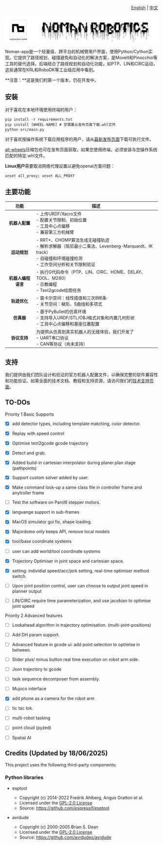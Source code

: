 <div align="right">

[English](README.md) | [中文](README.zh-CN.md)

</div>

<div align="center">
  <img src="src/assets/icons/noman-app-banner.jpg" alt="Noman App Banner">
</div>

Noman-app是一个轻量级、跨平台的机械臂用户界面，使用Python/Cython实现。它提供了路径规划、碰撞避免和自动化的解决方案，是MoveIt和Pinocchio等工具的替代选择。后端结合了路径规划和自动化功能，如PTP、LIN和CIRC运动，这些通常在KRL和RoboDK等工业级应用中看到。

**注意：**这是我们的第一个版本，仍在开发中。


## 安装

对于喜欢在本地环境使用终端的用户：

```
pip install -r requirements.txt
pip install [WHEEL-NAME] # 您需要从发布页面下载.whl文件
python src/main.py
```

对于喜欢按操作系统下载应用程序的用户，请从[最新发布页面](https://github.com/NoManRobotics/noman-app/releases)下载可执行文件。

[all-wheels](https://github.com/NoManRobotics/noman-app/releases)压缩包也可在发布页面获取，如果您使用终端，必须安装与您操作系统匹配的特定.whl文件。

**Linux用户**需要取消网络代理设置以避免openai方案问题：

```
unset all_proxy; unset ALL_PROXY
```

## 主要功能

| 功能 | 描述 |
|:---:|---|
| **机器人配置** | - 上传URDF/Xacro文件<br>- 配置关节限制、初始位置<br>- 工具中心点偏移<br>- 兼容第三方机械臂 |
| **运动规划** | - RRT*、CHOMP算法生成无碰撞轨迹<br>- 解析求解器（阻尼最小二乘法、Levenberg-Marquardt、IK track）<br>- 自碰撞和环境碰撞检测<br>- 工作空间分析和关节限制验证 |
| **机器人编程语言** | - 执行G代码命令（PTP、LIN、CIRC、HOME、DELAY、TOOL、M280）<br>- 示教编程<br>- Text2gcode绘图任务 |
| **轨迹优化** | - 笛卡尔空间：线性插值和三次B样条<br>- 关节空间：梯形、S曲线和多项式 |
| **仿真器** | - 基于PyBullet的仿真环境<br>- 支持导入URDF/STL/OBJ格式对象和内置几何形状<br>- 工具中心点偏移和基座位置配置 |
| **协议支持** | 为提供从仿真到真实机器人的无缝体验，我们开发了<br>- UART串口协议<br>- CAN等协议（尚未支持） |



## 支持

我们提供由我们团队设计和验证的官方机器人配置文件，以确保完整的软件兼容性和功能验证。如需全面的技术文档、教程和支持资源，请访问我们的[技术支持页面](https://nomanrobotics.com/techsupport/)。

## TO-DOs
Priority 1 Basic Supports

- [x] add detector types, including template matching, color detector.
- [x] Replay with speed control
- [x] Optimise text2gcode gcode trajectory
- [x] Detect and grab.
- [x] Added build-in cartesian interpolator during planer.plan stage (pathpoints)
- [x] Support custom solver added by user.
- [x] Make command look-up a same class file in controller frame and anytroller frame
- [ ] Test the software on Parol6 stepper motors.
- [x] languange support in sub-frames
- [x] MacOS simulator gui fix, shape loading.
- [x] Majordomo only keeps API, remove local models
- [x] tool/base coordinate systems
- [ ] user can add world/tool coordinate systems
- [x] Trajectory Optimiser in joint space and cartesian space.
- [x] setting: individial speed/acc/jerk setting, real-time optimiser method switch.
- [ ] Upon joint position control, user can choose to output joint speed in planner output
- [ ] LIN/CIRC require time parameterization, and use jacobian to optimise joint speed


Priority 2 Advanced features

- [ ] Lookahead algorithm in trajectory optimisation. (multi-joint-positions)
- [ ] Add DH param support.
- [ ] Advanced feature in gcode ui: add point selection to optimise in between.
- [ ] Slider plus/ minus button real time execution on robot arm side.
- [ ] Json trajectory to gcode
- [ ] task sequence decomposer from assembly.
- [ ] Mujoco interface
- [x] add phone as a camera for the robot arm
- [ ] tic tac tok.
- [ ] multi-robot tasking
- [ ] point cloud (pyzed)
- [ ] Spatial AI



## Credits (Updated by 18/06/2025)

This project uses the following third-party components:

### Python libraries

- esptool
  - Copyright (c) 2014-2022 Fredrik Ahlberg, Angus Gratton et al.
  - Licensed under the [GPL-2.0 License](https://www.gnu.org/licenses/old-licenses/gpl-2.0.en.html)
  - Source: https://github.com/espressif/esptool

- avrdude
  - Copyright (c) 2000-2005 Brian S. Dean
  - Licensed under the [GPL-2.0 License](https://www.gnu.org/licenses/old-licenses/gpl-2.0.en.html)
  - Source: https://github.com/avrdudes/avrdude
